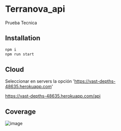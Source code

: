 # Terranova_api

Prueba Tecnica 

## Installation

```sh
npm i
npm run start
```

## Cloud

Seleccionar en servers la opción 'https://vast-depths-48635.herokuapp.com'

https://vast-depths-48635.herokuapp.com/api

## Coverage

![image](https://user-images.githubusercontent.com/56244689/191289063-986c1d16-f02c-4090-ac39-de7c6d854bc7.png)
